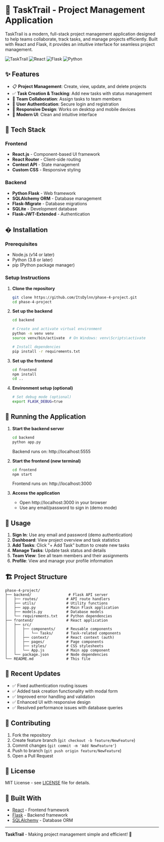 # 🚀 TaskTrail - Project Management Application

TaskTrail is a modern, full-stack project management application designed to help teams collaborate, track tasks, and manage projects efficiently. Built with React and Flask, it provides an intuitive interface for seamless project management.

![TaskTrail](https://img.shields.io/badge/Status-Active-brightgreen) ![React](https://img.shields.io/badge/React-18.2.0-blue) ![Flask](https://img.shields.io/badge/Flask-3.1.2-green) ![Python](https://img.shields.io/badge/Python-3.8+-yellow)

## ✨ Features

- 📋 **Project Management**: Create, view, update, and delete projects
- ✅ **Task Creation & Tracking**: Add new tasks with status management
- 👥 **Team Collaboration**: Assign tasks to team members
- 🔐 **User Authentication**: Secure login and registration
- 📱 **Responsive Design**: Works on desktop and mobile devices
- 🎨 **Modern UI**: Clean and intuitive interface

## 🚀 Tech Stack

### Frontend
- **React.js** - Component-based UI framework
- **React Router** - Client-side routing
- **Context API** - State management
- **Custom CSS** - Responsive styling

### Backend
- **Python Flask** - Web framework
- **SQLAlchemy ORM** - Database management
- **Flask-Migrate** - Database migrations
- **SQLite** - Development database
- **Flask-JWT-Extended** - Authentication

## �️ Installation

### Prerequisites
- Node.js (v14 or later)
- Python (3.8 or later)
- pip (Python package manager)

### Setup Instructions

1. **Clone the repository**
   ```bash
   git clone https://github.com/ItsDylnn/phase-4-project.git
   cd phase-4-project
   ```

2. **Set up the backend**
   ```bash
   cd backend
   
   # Create and activate virtual environment
   python -m venv venv
   source venv/bin/activate  # On Windows: venv\Scripts\activate

   # Install dependencies
   pip install -r requirements.txt
   ```

3. **Set up the frontend**
   ```bash
   cd frontend
   npm install
   cd ..
   ```

4. **Environment setup (optional)**
   ```bash
   # Set debug mode (optional)
   export FLASK_DEBUG=true
   ```

## 🚀 Running the Application

1. **Start the backend server**
   ```bash
   cd backend
   python app.py
   ```
   Backend runs on: http://localhost:5555

2. **Start the frontend (new terminal)**
   ```bash
   cd frontend
   npm start
   ```
   Frontend runs on: http://localhost:3000

3. **Access the application**
   - Open http://localhost:3000 in your browser
   - Use any email/password to sign in (demo mode)

## 🎯 Usage

1. **Sign In**: Use any email and password (demo authentication)
2. **Dashboard**: View project overview and task statistics
3. **Add Tasks**: Click "+ Add Task" button to create new tasks
4. **Manage Tasks**: Update task status and details
5. **Team View**: See all team members and their assignments
6. **Profile**: View and manage your profile information

## 🏗️ Project Structure

```
phase-4-project/
├── backend/                 # Flask API server
│   ├── routes/             # API route handlers
│   ├── utils/              # Utility functions
│   ├── app.py              # Main Flask application
│   ├── models.py           # Database models
│   └── requirements.txt    # Python dependencies
├── frontend/               # React application
│   ├── src/
│   │   ├── components/     # Reusable components
│   │   │   └── Tasks/      # Task-related components
│   │   ├── context/        # React context (auth)
│   │   ├── pages/          # Page components
│   │   ├── styles/         # CSS stylesheets
│   │   └── App.js          # Main app component
│   └── package.json        # Node dependencies
└── README.md               # This file
```

## 🔧 Recent Updates

- ✅ Fixed authentication routing issues
- ✅ Added task creation functionality with modal form
- ✅ Improved error handling and validation
- ✅ Enhanced UI with responsive design
- ✅ Resolved performance issues with database queries

## 🤝 Contributing

1. Fork the repository
2. Create feature branch (`git checkout -b feature/NewFeature`)
3. Commit changes (`git commit -m 'Add NewFeature'`)
4. Push to branch (`git push origin feature/NewFeature`)
5. Open a Pull Request

## 📝 License

MIT License - see [LICENSE](LICENSE) file for details.

## 🙏 Built With

- [React](https://reactjs.org/) - Frontend framework
- [Flask](https://flask.palletsprojects.com/) - Backend framework
- [SQLAlchemy](https://www.sqlalchemy.org/) - Database ORM

---

**TaskTrail** - Making project management simple and efficient! 🎯
